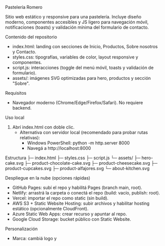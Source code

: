 Pastelería Romero

Sitio web estático y responsive para una pastelería. Incluye diseño moderno, componentes accesibles y JS ligero para navegación móvil, notificaciones (toasts) y validación mínima del formulario de contacto.

Contenido del repositorio
- index.html: landing con secciones de Inicio, Productos, Sobre nosotros y Contacto.
- styles.css: tipografías, variables de color, layout responsive y componentes.
- script.js: interacciones (toggle del menú móvil, toasts y validación de formulario).
- assets/: imágenes SVG optimizadas para hero, productos y sección "Sobre".

Requisitos
- Navegador moderno (Chrome/Edge/Firefox/Safari). No requiere backend.

Uso local
1) Abrí index.html con doble clic.
   - Alternativa con servidor local (recomendado para probar rutas relativas):
     - Windows PowerShell: python -m http.server 8000
     - Navegá a http://localhost:8000

Estructura
├─ index.html
├─ styles.css
├─ script.js
└─ assets/
   ├─ hero-cake.svg
   ├─ product-chocolate-cake.svg
   ├─ product-cheesecake.svg
   ├─ product-cupcakes.svg
   ├─ product-alfajores.svg
   └─ about-kitchen.svg

Despliegue en la nube (opciones rápidas)
- GitHub Pages: subí el repo y habilitá Pages (branch main, root).
- Netlify: arrastrá la carpeta o conectá el repo (build: vacío, publish: root).
- Vercel: importar el repo como static (sin build).
- AWS S3 + Static Website Hosting: subir archivos y habilitar hosting estático (opcionalmente CloudFront).
- Azure Static Web Apps: crear recurso y apuntar al repo.
- Google Cloud Storage: bucket público con Static Website.

Personalización
- Marca: cambiá logo y <title> en index.html.
- Datos de contacto: editá WhatsApp, email y dirección en la sección Contacto.
- Productos: edita las tarjetas de la sección "Nuestros productos".
- Colores/estilo: ajustá variables CSS en :root en styles.css.

Accesibilidad y SEO
- HTML semántico con headings y landmarks (header, main, footer, nav).
- Texto alternativo en imágenes y atributos aria para menú móvil.
- Meta viewport, meta description y tipografías web cargadas con preconnect.

Limitaciones
- No hay backend ni envío real de formularios. El mensaje de contacto es demostrativo.
- Los precios y datos son de ejemplo.

Licencia
Uso libre para fines personales o comerciales.

Autoría y propósito
Este sitio fue creado por el asistente a pedido del usuario. Se realizó únicamente con fines de práctica para lanzar una instancia en la nube (cloud) y no representa un negocio en producción.

